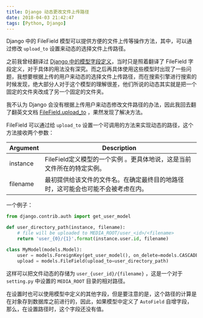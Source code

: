 ```yaml
---
title: Django 动态更改文件上传路径
date: 2018-04-03 21:42:47
tags: [Python, Django]
---
```


Django 中的 FileField 模型可以提供方便的文件上传等操作方法，其中，可以通过修改 `upload_to` 设置来动态的选择文件上传路径。


<!--more-->

之前我曾经翻译过 [Django 中的模型字段定义](https://meik2333.com/index.php/archives/4/)，当时只是照着翻译了 FileField 字段定义，对于具体的用法没有深究。而之后再具体使用这些模型时出现了一些问题，我想要根据上传的用户来动态的选择文件上传路径，而在搜索引擎进行搜索的时候发现，绝大部分人对于这个模型的理解很差，他们所说的动态其实就是把一个固定的文件夹改成了另一个固定的文件夹。

我不认为 Django 会没有根据上传用户来动态修改文件路径的办法，因此我回去翻了翻英文文档 [FileField.upload_to](https://docs.djangoproject.com/en/2.0/ref/models/fields/#django.db.models.FileField.upload_to) ，果然发现了解决方法。

FileField 可以通过给 `upload_to` 设置一个可调用的方法来实现动态的路径，这个方法接收两个参数：

| Argument | Description |
| --- | --- |
| instance | FileField定义模型的一个实例 。更具体地说，这是当前文件所在的特定实例。 |
| filename | 最初提供给该文件的文件名。在确定最终目的地路径时，这可能会也可能不会被考虑在内。 |

一个例子：

```python
from django.contrib.auth import get_user_model

def user_directory_path(instance, filename):
    # file will be uploaded to MEDIA_ROOT/user_<id>/<filename>
    return 'user_{0}/{1}'.format(instance.user.id, filename)

class MyModel(models.Model):
    user = models.ForeignKey(get_user_model(), on_delete=models.CASCADE)
    upload = models.FileField(upload_to=user_directory_path)
```

这样可以把文件动态的存储为 `user_{user_id}/{filename}` ，这是一个对于 `setting.py` 中设置的 `MEDIA_ROOT` 目录的相对路径。

在设置时也可以使用模型中定义的其他字段，但是要注意的是，这个路径的计算是在对象存到数据库之前进行的，因此，如果模型中定义了 `AutoField` 自增字段，那么，在设置路径时，这个字段还没有值。